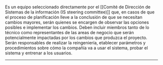Es un equipo seleccionado directamente por el [[Comité de Dirección de Sistemas de la información (IS steering committee)]] que, en casos de que el proceso de planificación lleve a la conclusión de que se necesitan cambios mayores, serán quienes se encargen de observar las opciones posibles e implementar los cambios.
Deben incluir miembros tanto de lo técnico como representantes de las areas de negocio que serán potencialmente impactadas por los cambios que produzca el proyecto.
Serán responsables de realizar la reingeniería, etablecer parámetros y procedimientos sobre cómo la compañía va a usar el sistema, probar el sistema y entrenar a los usuarios.
***
